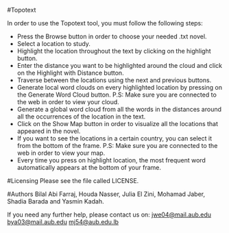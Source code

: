 #Topotext 

In order to use the Topotext  tool, you must follow the following steps:
 - Press the Browse button in order to choose your needed .txt novel.
 - Select a location to study.
 - Highlight the location throughout the text by clicking on the highlight button.
 - Enter the distance you want to be highlighted around the cloud and click on the Highlight with Distance button.
 - Traverse between the locations using the next and previous buttons.
 - Generate local word clouds on every highlighted location by pressing on the Generate Word Cloud button.
      P.S: Make sure you are connected to the web in order to view your cloud.
 - Generate a global word cloud from all the words in the distances around all the occurrences of the location in the text.
 - Click on the Show Map button in order to visualize all the locations that appeared in the novel.
 - If you want to see the locations in a certain country, you can select it from the bottom of the frame.
        P.S: Make sure you are connected to the web in order to view your map.
 - Every time you press on highlight location, the most frequent word automatically appears at the bottom of your frame.


#Licensing
Please see the file called LICENSE.

#Authors
Bilal Abi Farraj, Houda Nasser, Julia El Zini, Mohamad Jaber, Shadia Barada and Yasmin Kadah. 


If you need any further help, please contact us on:
	jwe04@mail.aub.edu
	bya03@mail.aub.edu
	mj54@aub.edu.lb


